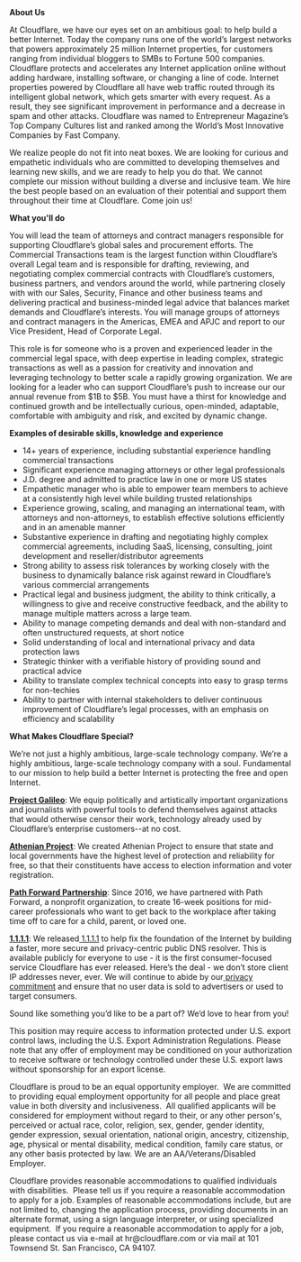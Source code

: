 <div class="content-intro">
	<div><strong>About Us</strong></div>
	<div>
		<p><span style="font-weight: 400;">At Cloudflare, we have our eyes set on an ambitious goal: to help build a better Internet. Today the company runs one of the world’s largest networks that powers approximately 25 million Internet properties, for customers ranging from individual bloggers to SMBs to Fortune 500 companies. Cloudflare protects and accelerates any Internet application online without adding hardware, installing software, or changing a line of code. Internet properties powered by Cloudflare all have web traffic routed through its intelligent global network, which gets smarter with every request. As a result, they see significant improvement in performance and a decrease in spam and other attacks. Cloudflare was named to Entrepreneur Magazine’s Top Company Cultures list and ranked among the World’s Most Innovative Companies by Fast Company.</span><span style="font-weight: 400;">&nbsp;</span></p>
		<p><span style="font-weight: 400;">We realize people do not fit into neat boxes. We are looking for curious and empathetic individuals who are committed to developing themselves and learning new skills, and we are ready to help you do that. We cannot complete our mission without building a diverse and inclusive team. We hire the best people based on an evaluation of their potential and support them throughout their time at Cloudflare. Come join us!&nbsp;</span></p>
	</div>
</div>
<p><strong>What you'll do</strong></p>
<p><span style="font-weight: 400;">You will lead the team of attorneys and contract managers responsible for supporting Cloudflare’s global sales and procurement efforts. The Commercial Transactions team is the largest function within Cloudflare’s overall Legal team and is responsible for drafting, reviewing, and negotiating complex commercial contracts with Cloudflare’s customers, business partners, and vendors around the world, while partnering closely with with our Sales, Security, Finance and other business teams and delivering practical and business-minded legal advice that balances market demands and Cloudflare’s interests.</span><strong> </strong><span style="font-weight: 400;">You will manage groups of attorneys and contract managers in the Americas, EMEA and APJC and report to our Vice President, Head of Corporate Legal.</span></p>
<p><span style="font-weight: 400;">This role is for someone who is a proven and experienced leader in the commercial legal space, with deep expertise in leading complex, strategic transactions as well as a passion for creativity and innovation and leveraging technology to better scale a rapidly growing organization. We are looking for a leader who can support Cloudflare’s push to increase our our annual revenue from $1B to $5B. You must have a thirst for knowledge and continued growth and be intellectually curious, open-minded, adaptable, comfortable with ambiguity and risk, and excited by dynamic change.&nbsp;&nbsp;</span></p>
<p><strong>Examples of desirable skills, knowledge and experience</strong></p>
<ul>
	<li style="font-weight: 400;"><span style="font-weight: 400;">14+ years of experience, including substantial experience handling commercial transactions</span></li>
	<li style="font-weight: 400;"><span style="font-weight: 400;">Significant experience managing attorneys or other legal professionals</span></li>
	<li style="font-weight: 400;"><span style="font-weight: 400;">J.D. degree and admitted to practice law in one or more US states</span></li>
	<li style="font-weight: 400;"><span style="font-weight: 400;">Empathetic manager who is able to empower team members to achieve at a consistently high level while building trusted relationships</span></li>
	<li style="font-weight: 400;"><span style="font-weight: 400;">Experience growing, scaling, and managing an international team, with attorneys and non-attorneys, to establish effective solutions efficiently and in an amenable manner</span></li>
	<li style="font-weight: 400;"><span style="font-weight: 400;">Substantive experience in drafting and negotiating highly complex commercial agreements, including SaaS, licensing, consulting, joint development and reseller/distributor agreements&nbsp;</span></li>
	<li style="font-weight: 400;"><span style="font-weight: 400;">Strong ability to assess risk tolerances by working closely with the business to dynamically balance risk against reward in Cloudflare’s various commercial arrangements</span></li>
	<li style="font-weight: 400;"><span style="font-weight: 400;">Practical legal and business judgment, the ability to think critically, a willingness to give and receive constructive feedback, and the ability to manage multiple matters across a large team.&nbsp;</span></li>
	<li style="font-weight: 400;"><span style="font-weight: 400;">Ability to manage competing demands and deal with non-standard and often unstructured requests, at short notice</span></li>
	<li style="font-weight: 400;"><span style="font-weight: 400;">Solid understanding of local and international privacy and data protection laws</span></li>
	<li style="font-weight: 400;"><span style="font-weight: 400;">Strategic thinker with a verifiable history of providing sound and practical advice</span></li>
	<li style="font-weight: 400;"><span style="font-weight: 400;">Ability to translate complex technical concepts into easy to grasp terms for non-techies</span></li>
	<li style="font-weight: 400;"><span style="font-weight: 400;">Ability to partner with internal stakeholders to deliver continuous improvement of Cloudflare’s legal processes, with an emphasis on efficiency and scalability</span></li>
</ul>
<div class="content-conclusion">
	<p><strong>What Makes Cloudflare Special?</strong></p>
	<p><span style="font-weight: 400;">We’re not just a highly ambitious, large-scale technology company. We’re a highly ambitious, large-scale technology company with a soul. Fundamental to our mission to help build a better Internet is protecting the free and open Internet.</span></p>
	<p><a href="https://blog.cloudflare.com/protecting-free-expression-online/"><strong>Project Galileo</strong></a><span style="font-weight: 400;">: We equip politically and artistically important organizations and journalists with powerful tools to defend themselves against attacks that would otherwise censor their work, technology already used by Cloudflare’s enterprise customers--at no cost.</span></p>
	<p><strong><a href="https://www.cloudflare.com/athenian/">Athenian Project</a></strong><span style="font-weight: 400;">: We created Athenian Project to ensure that state and local governments have the highest level of protection and reliability for free, so that their constituents have access to election information and voter registration.</span></p>
	<p><a href="https://blog.cloudflare.com/tag/path-forward/"><strong>Path Forward Partnership</strong></a><span style="font-weight: 400;">: Since 2016, we have partnered with Path Forward, a nonprofit organization, to create 16-week positions for mid-career professionals who want to get back to the workplace after taking time off to care for a child, parent, or loved one.</span></p>
	<p><a href="https://1.1.1.1/"><strong>1.1.1.1</strong></a><span style="font-weight: 400;">: We released</span><a href="https://1.1.1.1/"> <span style="font-weight: 400;">1.1.1.1</span></a><span style="font-weight: 400;"> to help fix the foundation of the Internet by building a faster, more secure and privacy-centric public DNS resolver. This is available publicly for everyone to use - it is the first consumer-focused service Cloudflare has ever released. Here’s the deal - we don’t store client IP addresses never, ever. We will continue to abide by our</span><a href="https://developers.cloudflare.com/1.1.1.1/privacy/public-dns-resolver"> privacy commitment</a><span style="font-weight: 400;"> and ensure that no user data is sold to advertisers or used to target consumers.</span></p>
	<p><span style="font-weight: 400;">Sound like something you’d like to be a part of? We’d love to hear from you!</span></p>
	<p><span style="font-weight: 400;">This position may require access to information protected under U.S. export control laws, including the U.S. Export Administration Regulations. Please note that any offer of employment may be conditioned on your authorization to receive software or technology controlled under these U.S. export laws without sponsorship for an export license.</span></p>
	<p><span style="font-weight: 400;">Cloudflare is proud to be an equal opportunity employer. &nbsp;We are committed to providing equal employment opportunity for all people and place great value in both diversity and inclusiveness. &nbsp;All qualified applicants will be considered for employment without regard to their, or any other person's, perceived or actual</span> <span style="font-weight: 400;">race, color, religion, sex, gender, gender identity, gender expression, sexual orientation, national origin, ancestry, citizenship, age, physical or mental disability, medical condition, family care status, or any other basis protected by law. </span><span style="font-weight: 400;">We are an AA/Veterans/Disabled Employer.</span></p>
	<p><span style="font-weight: 400;">Cloudflare provides reasonable accommodations to qualified individuals with disabilities. &nbsp;Please tell us if you require a reasonable accommodation to apply for a job. Examples of reasonable accommodations include, but are not limited to, changing the application process, providing documents in an alternate format, using a sign language interpreter, or using specialized equipment. &nbsp;If you require a reasonable accommodation to apply for a job, please contact us via e-mail at </span><span style="font-weight: 400;">hr@cloudflare.com</span><span style="font-weight: 400;"> or via mail at 101 Townsend St. San Francisco, CA 94107.</span></p>
</div>
